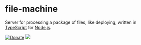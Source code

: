 # file-machine

Server for processing a package of files, like deploying, written in [TypeScript](https://www.typescriptlang.org/) for [Node.js](https://nodejs.org/en/).

[![Donate](https://img.shields.io/badge/Donate-PayPal-green.svg)](https://www.paypal.com/cgi-bin/webscr?cmd=_s-xclick&hosted_button_id=A2D6F23M9YXH8) [![](https://api.flattr.com/button/flattr-badge-large.png)](https://flattr.com/submit/auto?fid=o62pkd&url=https%3A%2F%2Fgithub.com%2Fmkloubert%2Ffile-machine)
